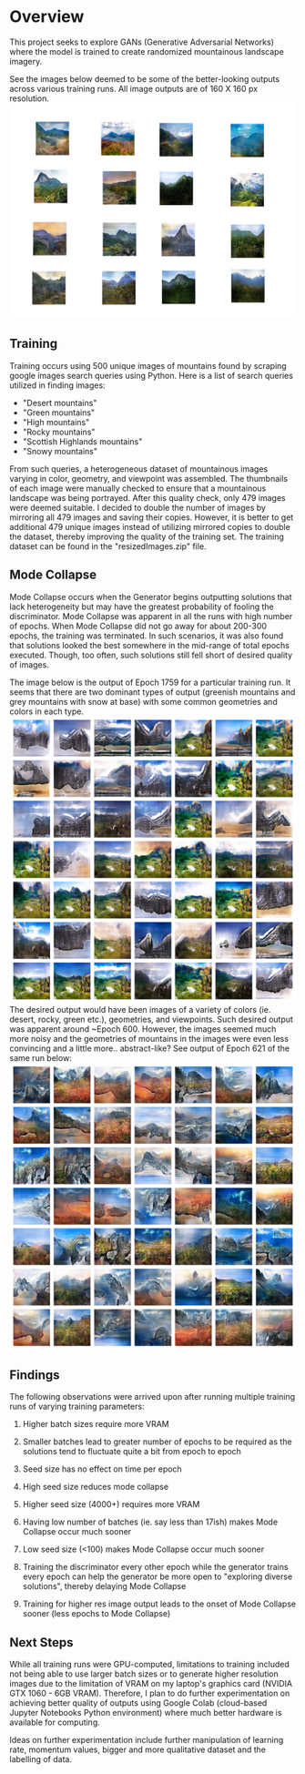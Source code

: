 # Overview

This project seeks to explore GANs (Generative Adversarial Networks) where the model is trained to create randomized mountainous landscape imagery.

See the images below deemed to be some of the better-looking outputs across various training runs. All image outputs are of 160 X 160 px resolution.
![Good Quality images](GoodOutputs.png)

## Training

Training occurs using 500 unique images of mountains found by scraping google images search queries using Python. Here is a list of search queries utilized in finding images:

- "Desert mountains"
- "Green mountains"
- "High mountains"
- "Rocky mountains"
- "Scottish Highlands mountains"
- "Snowy mountains"

From such queries, a heterogeneous dataset of mountainous images varying in color, geometry, and viewpoint was assembled.
The thumbnails of each image were manually checked to ensure that a mountainous landscape was being portrayed. After this quality check, only 479 images were deemed suitable. I decided to double the number of images by mirroring all 479 images and saving their copies. However, it is better to get additional 479 unique images instead of utilizing mirrored copies to double the dataset, thereby improving the quality of the training set. The training dataset can be found in the "resizedImages.zip" file.

## Mode Collapse

Mode Collapse occurs when the Generator begins outputting solutions that lack heterogeneity but may have the greatest probability of fooling the discriminator. Mode Collapse was apparent in all the runs with high number of epochs. When Mode Collapse did not go away for about 200-300 epochs, the training was terminated. In such scenarios, it was also found that solutions looked the best somewhere in the mid-range of total epochs executed. Though, too often, such solutions still fell short of desired quality of images.

The image below is the output of Epoch 1759 for a particular training run. It seems that there are two dominant types of output (greenish mountains and grey mountains with snow at base) with some common geometries and colors in each type.
![Mode Collapse Image](ModeCollapseExample.png)
The desired output would have been images of a variety of colors (ie. desert, rocky, green etc.), geometries, and viewpoints. Such desired output was apparent around ~Epoch 600. However, the images seemed much more noisy and the geometries of mountains in the images were even less convincing and a little more.. abstract-like? See output of Epoch 621 of the same run below:
![Early Training Output](EarlyTrainingOutputExample.png)

## Findings

The following observations were arrived upon after running multiple training runs of varying training parameters:

1.  Higher batch sizes require more VRAM
2.  Smaller batches lead to greater number of epochs to be required as the solutions tend to fluctuate quite a bit from epoch to epoch
3.  Seed size has no effect on time per epoch
4.  High seed size reduces mode collapse
5.  Higher seed size (4000+) requires more VRAM

6.  Having low number of batches (ie. say less than 17ish) makes Mode Collapse occur much sooner
7.  Low seed size (<100) makes Mode Collapse occur much sooner
8.  Training the discriminator every other epoch while the generator trains every epoch can help the generator be more open to "exploring diverse solutions", thereby delaying Mode Collapse
9.  Training for higher res image output leads to the onset of Mode Collapse sooner (less epochs to Mode Collapse)

## Next Steps

While all training runs were GPU-computed, limitations to training included not being able to use larger batch sizes or to generate higher resolution images due to the limitation of VRAM on my laptop's graphics card (NVIDIA GTX 1060 - 6GB VRAM). Therefore, I plan to do further experimentation on achieving better quality of outputs using Google Colab (cloud-based Jupyter Notebooks Python environment) where much better hardware is available for computing.

Ideas on further experimentation include further manipulation of learning rate, momentum values, bigger and more qualitative dataset and the labelling of data.
